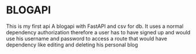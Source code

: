 # BLOGAPI
This is my first api 
A blogapi with FastAPI and csv for db.
It uses a normal dependency authorization therefore a user has to have signed up and would use his username and password to access a route that would have dependency like editing and deleting his personal blog 
